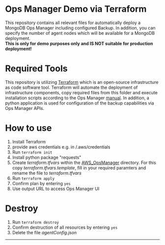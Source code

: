 # Ops Manager Demo via Terraform

This repository contains all relevant files for automatically deploy a MongoDB Ops Manager including configured Backup.
In addition, you can specify the number of agent nodes which will be available for a MongoDB deployment.  
**This is only for demo purposes only and IS NOT suitable for production deployment!**

# Required Tools

This repository is utilizing [Terraform](https://www.terraform.io/) which is an open-source infrastructure as code software tool.
Terraform will automate the deployment of infrastructure components, copy required files from this folder and execute installation scripts according to the Ops Manager [manual](https://docs.opsmanager.mongodb.com/current/tutorial/install-simple-test-deployment/).
In addition, a python application is used for configuration of the backup capabilities via Ops Manager APIs.

# How to use

1. Install Terraform
2. provide aws credentials e.g. in /.aws/credentials
3. Run `terraform init`
4. Install python package "requests"
5. Create _terraform.tfvars_ within the [AWS_OpsManager](AWS_OpsManager) directory. For this copy _terraform.tfvars.template_, fill in your required paramters and rename the file to _terraform.tfvars_
6. Run `terraform apply`
7. Confirm plan by entering `yes`
8. Use output URL to access Ops Manager UI

# Destroy

1. Run `terraform destroy`
2. Confirm destruction of all resources by entering `yes`
3. Delete the file _agentConfig.json_

---
